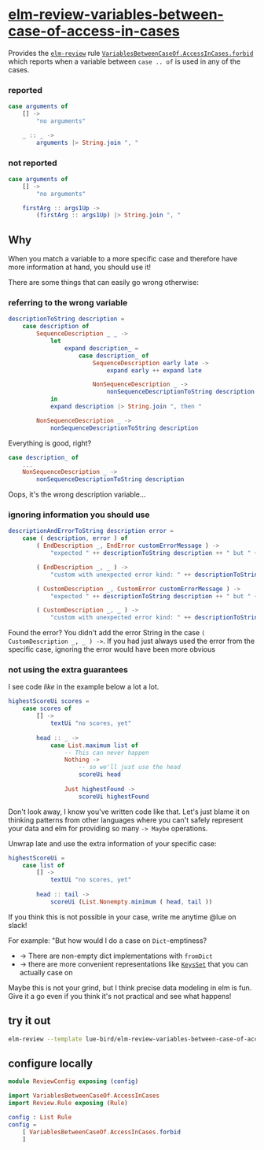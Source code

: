 # [elm-review-variables-between-case-of-access-in-cases](https://package.elm-lang.org/packages/lue-bird/elm-review-variables-between-case-of-access-in-cases/1.0.0)

Provides the [`elm-review`](https://package.elm-lang.org/packages/jfmengels/elm-review/latest/) rule [`VariablesBetweenCaseOf.AccessInCases.forbid`](https://package.elm-lang.org/packages/lue-bird/elm-review-variables-between-case-of-access-in-cases/1.0.0/VariablesBetweenCaseOf-AccessInCases#forbid)
which reports when a variable between `case .. of` is used in any of the cases.

### reported

```elm
case arguments of
    [] ->
        "no arguments"

    _ :: _ ->
        arguments |> String.join ", "
```

### not reported

```elm
case arguments of
    [] ->
        "no arguments"

    firstArg :: args1Up ->
        (firstArg :: args1Up) |> String.join ", "
```

## Why

When you match a variable to a more specific case
and therefore have more information at hand,
you should use it!

There are some things that can easily go wrong otherwise:

### referring to the wrong variable

```elm
descriptionToString description =
    case description of
        SequenceDescription _ _ ->
            let
                expand description_ =
                    case description_ of
                        SequenceDescription early late ->
                            expand early ++ expand late

                        NonSequenceDescription _ ->
                            nonSequenceDescriptionToString description
            in
            expand description |> String.join ", then "

        NonSequenceDescription _ ->
            nonSequenceDescriptionToString description
```

Everything is good, right?

```elm
case description_ of
    ...
    NonSequenceDescription _ ->
        nonSequenceDescriptionToString description
```

Oops, it's the wrong description variable...


### ignoring information you should use

```elm
descriptionAndErrorToString description error =
    case ( description, error ) of
        ( EndDescription _, EndError customErrorMessage ) ->
            "expected " ++ descriptionToString description ++ " but " ++ customErrorMessage

        ( EndDescription _, _ ) ->
            "custom with unexpected error kind: " ++ descriptionToString description ++ " but " ++ errorToString error

        ( CustomDescription _, CustomError customErrorMessage ) ->
            "expected " ++ descriptionToString description ++ " but " ++ customErrorMessage

        ( CustomDescription _, _ ) ->
            "custom with unexpected error kind: " ++ descriptionToString description
```

Found the error? You didn't add the error String in the case `( CustomDescription _, _ ) ->`.
If you had just always used the error from the specific case, ignoring the error would have been more obvious

### not using the extra guarantees

I see code _like_ in the example below a lot a lot.
```elm
highestScoreUi scores =
    case scores of
        [] ->
            textUi "no scores, yet"
        
        head :: _ ->
            case List.maximum list of
                -- This can never happen
                Nothing ->
                    -- so we'll just use the head
                    scoreUi head
                
                Just highestFound ->
                    scoreUi highestFound
```
Don't look away, I know you've written code like that.
Let's just blame it on thinking patterns from other languages where you can't safely represent your data
and elm for providing so many `-> Maybe` operations.

Unwrap late and use the extra information of your specific case:
```elm
highestScoreUi =
    case list of
        [] ->
            textUi "no scores, yet"
        
        head :: tail ->
            scoreUi (List.Nonempty.minimum ( head, tail ))
```
If you think this is not possible in your case, write me anytime @lue on slack!

For example: "But how would I do a case on `Dict`-emptiness?
  - → There are non-empty dict implementations with `fromDict`
  - → there are more convenient representations like [`KeysSet`](https://dark.elm.dmy.fr/packages/lue-bird/elm-keysset/latest/) that you can actually case on

Maybe this is not your grind, but I think precise data modeling in elm is fun.
Give it a go even if you think it's not practical and see what happens!

## try it out

```bash
elm-review --template lue-bird/elm-review-variables-between-case-of-access-in-cases/example
```

## configure locally

```elm
module ReviewConfig exposing (config)

import VariablesBetweenCaseOf.AccessInCases
import Review.Rule exposing (Rule)

config : List Rule
config =
    [ VariablesBetweenCaseOf.AccessInCases.forbid
    ]
```
